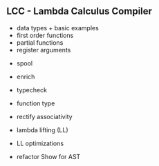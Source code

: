 ## LCC - Lambda Calculus Compiler

+ data types + basic examples
+ first order functions
+ partial functions
+ register arguments

- spool

- enrich
- typecheck
- function type
- rectify associativity
- lambda lifting (LL)
- LL optimizations
- refactor Show for AST
